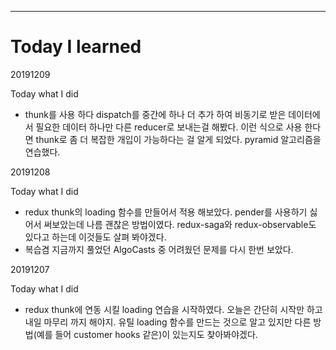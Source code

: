 ---

# Today I learned

20191209

Today what I did

- thunk를 사용 하다 dispatch를 중간에 하나 더 추가 하여 비동기로 받은 데이터에서 필요한 데이터 하나만 다른 reducer로 보내는걸 해봤다. 이런 식으로 사용 한다면 thunk로 좀 더 복잡한 개입이 가능하다는 걸 알게 되었다. pyramid 알고리즘을 연습했다.

20191208

Today what I did

- redux thunk의 loading 함수를 만들어서 적용 해보았다. pender를 사용하기 싫어서 써보았는데 나름 괜찮은 방법이였다. redux-saga와 redux-observable도 있다고 하는데 이것들도 살펴 봐야겠다.
- 복습겸 지금까지 풀었던 AlgoCasts 중 어려웠던 문제를 다시 한번 보았다.

20191207

Today what I did

- redux thunk에 연동 시킬 loading 연습을 시작하였다. 오늘은 간단히 시작만 하고 내일 마무리 까지 해야지. 유틸 loading 함수를 만드는 것으로 알고 있지만 다른 방법(예를 들어 customer hooks 같은)이 있는지도 찾아봐야겠다.
